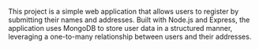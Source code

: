 This project is a simple web application that allows users to register by submitting their names and addresses. Built with Node.js and Express, the application uses MongoDB to store user data in a structured manner, leveraging a one-to-many relationship between users and their addresses.
